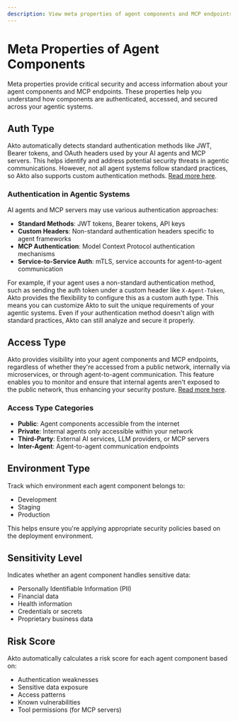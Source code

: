 ```yaml
---
description: View meta properties of agent components and MCP endpoints in Akto.
---
```


# Meta Properties of Agent Components

Meta properties provide critical security and access information about your agent components and MCP endpoints. These properties help you understand how components are authenticated, accessed, and secured across your agentic systems.

## Auth Type

Akto automatically detects standard authentication methods like JWT, Bearer tokens, and OAuth headers used by your AI agents and MCP servers. This helps identify and address potential security threats in agentic communications. However, not all agent systems follow standard practices, so Akto also supports custom authentication methods. [Read more here](auth-types.md).

### Authentication in Agentic Systems

AI agents and MCP servers may use various authentication approaches:

- **Standard Methods**: JWT tokens, Bearer tokens, API keys
- **Custom Headers**: Non-standard authentication headers specific to agent frameworks
- **MCP Authentication**: Model Context Protocol authentication mechanisms
- **Service-to-Service Auth**: mTLS, service accounts for agent-to-agent communication

For example, if your agent uses a non-standard authentication method, such as sending the auth token under a custom header like `X-Agent-Token`, Akto provides the flexibility to configure this as a custom auth type. This means you can customize Akto to suit the unique requirements of your agentic systems. Even if your authentication method doesn't align with standard practices, Akto can still analyze and secure it properly.

## Access Type

Akto provides visibility into your agent components and MCP endpoints, regardless of whether they're accessed from a public network, internally via microservices, or through agent-to-agent communication. This feature enables you to monitor and ensure that internal agents aren't exposed to the public network, thus enhancing your security posture. [Read more here](access-type.md).

### Access Type Categories

- **Public**: Agent components accessible from the internet
- **Private**: Internal agents only accessible within your network
- **Third-Party**: External AI services, LLM providers, or MCP servers
- **Inter-Agent**: Agent-to-agent communication endpoints

## Environment Type

Track which environment each agent component belongs to:
- Development
- Staging
- Production

This helps ensure you're applying appropriate security policies based on the deployment environment.

## Sensitivity Level

Indicates whether an agent component handles sensitive data:
- Personally Identifiable Information (PII)
- Financial data
- Health information
- Credentials or secrets
- Proprietary business data

## Risk Score

Akto automatically calculates a risk score for each agent component based on:
- Authentication weaknesses
- Sensitive data exposure
- Access patterns
- Known vulnerabilities
- Tool permissions (for MCP servers)